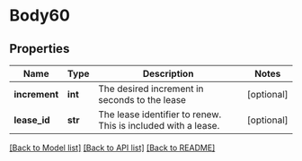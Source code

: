 # Body60

## Properties
Name | Type | Description | Notes
------------ | ------------- | ------------- | -------------
**increment** | **int** | The desired increment in seconds to the lease | [optional] 
**lease_id** | **str** | The lease identifier to renew. This is included with a lease. | [optional] 

[[Back to Model list]](../README.md#documentation-for-models) [[Back to API list]](../README.md#documentation-for-api-endpoints) [[Back to README]](../README.md)

